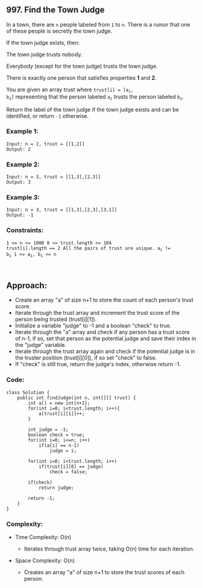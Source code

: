 ## 997. Find the Town Judge   

In a town, there are ```n``` people labeled from ```1``` to ```n```. There is a rumor that one of these people is secretly the town judge.  

If the town judge exists, then:  

The town judge trusts nobody.  

Everybody (except for the town judge) trusts the town judge.  

There is exactly one person that satisfies properties **1** and **2**.  

You are given an array trust where <code>trust[i] = [a<sub>i</sub>, b<sub>i</sub>]</code> representing that the person labeled <code>a<sub>i</sub></code> trusts the person labeled <code>b<sub>i</sub></code>.  

Return the label of the town judge if the town judge exists and can be identified, or return ```-1``` otherwise.  

### Example 1:  
```
Input: n = 2, trust = [[1,2]]
Output: 2
```  

### Example 2:  
```
Input: n = 3, trust = [[1,3],[2,3]]
Output: 3
```  

### Example 3:  
```
Input: n = 3, trust = [[1,3],[2,3],[3,1]]
Output: -1
```  

### Constraints:   
<code>1 <= n <= 1000
0 <= trust.length <= 104
trust[i].length == 2
All the pairs of trust are unique.
a<sub>i</sub> != b<sub>i</sub>
1 <= a<sub>i</sub>, b<sub>i</sub> <= n
</code>   

<br>  

## Approach:   

* Create an array "a" of size n+1 to store the count of each person's trust score.
* Iterate through the trust array and increment the trust score of the person being trusted (trust[i][1]).
* Initialize a variable "judge" to -1 and a boolean "check" to true.
* Iterate through the "a" array and check if any person has a trust score of n-1, if so, set that person as the potential judge and save their index in the "judge" variable.
* Iterate through the trust array again and check if the potential judge is in the truster position (trust[i][0]), if so set "check" to false.
* If "check" is still true, return the judge's index, otherwise return -1.   

### Code:   
```
class Solution {
    public int findJudge(int n, int[][] trust) {
        int a[] = new int[n+1];
        for(int i=0; i<trust.length; i++){
            a[trust[i][1]]++;
        }

        int judge = -1;
        boolean check = true;
        for(int i=0; i<=n; i++) 
            if(a[i] == n-1) 
                judge = i;

        for(int i=0; i<trust.length; i++) 
            if(trust[i][0] == judge) 
                check = false;

        if(check) 
            return judge;
        
        return -1;
    }
}
```  

### Complexity:  

* Time Complexity: O(n)   
    * Iterates through trust array twice, taking O(n) time for each iteration.  

* Space Complexity: O(n)  
    * Creates an array "a" of size n+1 to store the trust scores of each person.   


